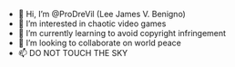 - 👋 Hi, I’m @ProDreVil (Lee James V. Benigno)
- 👀 I’m interested in chaotic video games
- 🌱 I’m currently learning to avoid copyright infringement
- 💞️ I’m looking to collaborate on world peace
- 📫 DO NOT TOUCH THE SKY

<!---
ProDreVil/ProDreVil is a ✨ special ✨ repository because its `README.md` (this file) appears on your GitHub profile.
You can click the Preview link to take a look at your changes.
--->
